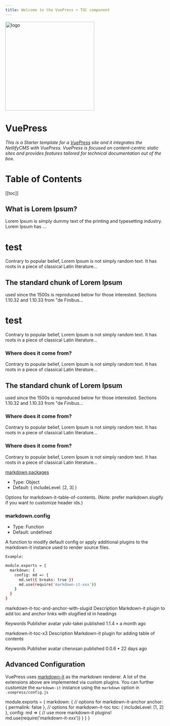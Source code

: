 ```yaml
---
title: Welcome to the VuePress + TOC component 
---  
```


<a href="https://vuepress.vuejs.org/" target="_blank" rel="nofollow">
    <img width="280" src="https://raw.githubusercontent.com/vuejs/vuepress/master/docs/.vuepress/public/hero.png" alt="logo" />
  </a>  
  

# VuePress

*This is a Starter template for a [VuePress](https://vuepress.vuejs.org) site and it integrates the NetlifyCMS with VuePress. 
VuePress is focused on content-centric static sites and provides features tailored for technical documentation out of the box.*


# Table of Contents  


[[toc]]

## What is Lorem Ipsum?
Lorem Ipsum is simply dummy text of the printing and typesetting industry. 
Lorem Ipsum has ...

# test  
Contrary to popular belief, Lorem Ipsum is not simply random text. It has roots in a piece 
of classical Latin literature...   

## The standard chunk of Lorem Ipsum 
used since the 1500s is reproduced below for those interested. 
Sections 1.10.32 and 1.10.33 from "de Finibus... 

# test  
Contrary to popular belief, Lorem Ipsum is not simply random text. It has roots in a piece 
of classical Latin literature... 

### Where does it come from?
Contrary to popular belief, Lorem Ipsum is not simply random text. It has roots in a piece 
of classical Latin literature...

## The standard chunk of Lorem Ipsum 
used since the 1500s is reproduced below for those interested. 
Sections 1.10.32 and 1.10.33 from "de Finibus...

### Where does it come from?
Contrary to popular belief, Lorem Ipsum is not simply random text. It has roots in a piece 
of classical Latin literature...  

### Where does it come from?
Contrary to popular belief, Lorem Ipsum is not simply random text. It has roots in a piece 
of classical Latin literature...  



[markdown packages](https://www.npmjs.com/search?q=keywords:markdown-it-plugin)  
 
* Type: Object
* Default: { includeLevel: [2, 3] }  

Options for markdown-it-table-of-contents. (Note: prefer markdown.slugify if you want to customize header ids.)  

### markdown.config  

* Type: Function
* Default: undefined  
  
A function to modify default config or apply additional plugins to the markdown-it instance used to render source files.  
 
``Example: `` 

```bash
module.exports = {
  markdown: {
    config: md => {
      md.set({ breaks: true })
      md.use(require('markdown-it-xxx'))
    }
  }
}
```  

markdown-it-toc-and-anchor-with-slugid
Description
Markdown-it plugin to add toc and anchor links with slugified id in headings

Keywords
Publisher
avatar
yuki-takei
published 1.1.4 • a month ago  


markdown-it-toc-x3
Description
Markdown-it plugin for adding table of contents

Keywords
Publisher
avatar
chenxsan
published 0.0.6 • 22 days ago  



## Advanced Configuration  

VuePress uses [markdown-it](https://github.com/markdown-it/markdown-it) as the markdown renderer. 
A lot of the extensions above are implemented via custom plugins. You can further customize the ``markdown-it`` 
instance using the ``markdown`` option in ``.vuepress/config.js``

module.exports = {
  markdown: {
    // options for markdown-it-anchor
    anchor: { permalink: false },
    // options for markdown-it-toc
    toc: { includeLevel: [1, 2] },
    config: md => {
      // use more markdown-it plugins!
      md.use(require('markdown-it-xxx'))
    }
  }
}